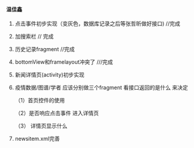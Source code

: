 #### 温佳鑫

  1. 点击事件初步实现（变灰色，数据库记录之后等张哲昕做好接口) //完成

  2. 加搜索栏 // 完成

  3. 历史记录fragment //完成

  4. bottomView和framelayout冲突了 ///完成

  5. 新闻详情页(activity)初步实现 

  6. 疫情数据/图谱/学者 应该分别做三个fragment 看接口返回的是什么 来决定

     （1）首页控件的使用

     （2）是否响应点击事件 进入详情页

     （3） 详情页显示什么

  7. newsitem.xml完善

   



​		








